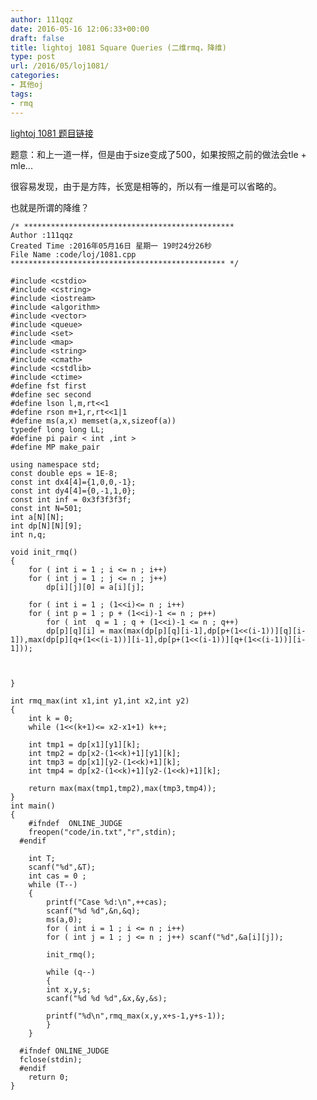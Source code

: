 ```yaml
---
author: 111qqz
date: 2016-05-16 12:06:33+00:00
draft: false
title: lightoj 1081 Square Queries (二维rmq，降维)
type: post
url: /2016/05/loj1081/
categories:
- 其他oj
tags:
- rmq
---
```


[lightoj 1081 题目链接](http://acm.hust.edu.cn/vjudge/problem/viewProblem.action?id=26798)



题意：和上一道一样，但是由于size变成了500，如果按照之前的做法会tle + mle...

很容易发现，由于是方阵，长宽是相等的，所以有一维是可以省略的。

也就是所谓的降维？



 

    
    /* ***********************************************
    Author :111qqz
    Created Time :2016年05月16日 星期一 19时24分26秒
    File Name :code/loj/1081.cpp
    ************************************************ */
    
    #include <cstdio>
    #include <cstring>
    #include <iostream>
    #include <algorithm>
    #include <vector>
    #include <queue>
    #include <set>
    #include <map>
    #include <string>
    #include <cmath>
    #include <cstdlib>
    #include <ctime>
    #define fst first
    #define sec second
    #define lson l,m,rt<<1
    #define rson m+1,r,rt<<1|1
    #define ms(a,x) memset(a,x,sizeof(a))
    typedef long long LL;
    #define pi pair < int ,int >
    #define MP make_pair
    
    using namespace std;
    const double eps = 1E-8;
    const int dx4[4]={1,0,0,-1};
    const int dy4[4]={0,-1,1,0};
    const int inf = 0x3f3f3f3f;
    const int N=501;
    int a[N][N];
    int dp[N][N][9];
    int n,q;
    
    void init_rmq()
    {
        for ( int i = 1 ; i <= n ; i++)
    	for ( int j = 1 ; j <= n ; j++)
    	    dp[i][j][0] = a[i][j];
    
        for ( int i = 1 ; (1<<i)<= n ; i++)
    	for ( int p = 1 ; p + (1<<i)-1 <= n ; p++)
    	    for ( int  q = 1 ; q + (1<<i)-1 <= n ; q++)
    		dp[p][q][i] = max(max(dp[p][q][i-1],dp[p+(1<<(i-1))][q][i-1]),max(dp[p][q+(1<<(i-1))][i-1],dp[p+(1<<(i-1))][q+(1<<(i-1))][i-1]));
    
    
    
    }
    
    int rmq_max(int x1,int y1,int x2,int y2)
    {
        int k = 0;
        while (1<<(k+1)<= x2-x1+1) k++;
    
        int tmp1 = dp[x1][y1][k];
        int tmp2 = dp[x2-(1<<k)+1][y1][k];
        int tmp3 = dp[x1][y2-(1<<k)+1][k];
        int tmp4 = dp[x2-(1<<k)+1][y2-(1<<k)+1][k];
    
        return max(max(tmp1,tmp2),max(tmp3,tmp4));
    }
    int main()
    {
    	#ifndef  ONLINE_JUDGE 
    	freopen("code/in.txt","r",stdin);
      #endif
    
    	int T;
    	scanf("%d",&T);
    	int cas = 0 ;
    	while (T--)
    	{
    	    printf("Case %d:\n",++cas);
    	    scanf("%d %d",&n,&q);
    	    ms(a,0);
    	    for ( int i = 1 ; i <= n ; i++)
    		for ( int j = 1 ; j <= n ; j++) scanf("%d",&a[i][j]);
    	    
    	    init_rmq();
    	    
    	    while (q--)
    	    {
    		int x,y,s;
    		scanf("%d %d %d",&x,&y,&s);
    
    		printf("%d\n",rmq_max(x,y,x+s-1,y+s-1));
    	    }
    	}
    
      #ifndef ONLINE_JUDGE  
      fclose(stdin);
      #endif
        return 0;
    }
    



